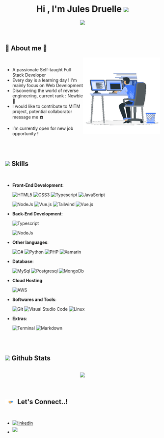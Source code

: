 
<h1 align="center"><b>Hi , I'm Jules Druelle </b><img src="https://media.giphy.com/media/hvRJCLFzcasrR4ia7z/giphy.gif" width="35"></h1>

<p align="center">
  <img src="https://readme-typing-svg.herokuapp.com?font=Fira+Code&duration=4000&pause=800&center=true&vCenter=true&width=435&lines=Welcome+to+my+profile+!%F0%9F%91%8B;Full+Stack+Developer;Computer+Science+Engineer;Newbie+in+Reverse+Engineering;Active+Learner%2FReseacher;Love+to+learn+new+stuffs+!%E2%9D%A4%EF%B8%8F">
</p>


<br>



	
## 🧐 **About me** 🧐

<picture> <img align="right" src="https://raw.githubusercontent.com/Nobsow/Nobsow/main/raw/main/assets/mdImages/Right_Side.gif" width = 250px></picture>

<br>

- A passionate Self-taught Full Stack Developer
- Every day is a learning day ! I'm mainly focus on Web Development
- Discovering the world of reverse engineering, current rank : Newbie 👶
- I would like to contribute to MITM project, potential collaborator message me ☎️
<!--- Personal website [link](https://www.0xabdulkhalid.ml) -->
<!--- I’m currently open for new job opportunity, this is [my resume](https://read.cv/0xabdulkhalid) -->
- I’m currently open for new job opportunity !

<br><br>

## <img src="https://media2.giphy.com/media/QssGEmpkyEOhBCb7e1/giphy.gif?cid=ecf05e47a0n3gi1bfqntqmob8g9aid1oyj2wr3ds3mg700bl&rid=giphy.gif" width="25"><b> Skills</b>
<br>

<p align="center">  
    
- **Front-End Development**:

   ![HTML5](https://img.shields.io/badge/HTML5%20-%23E34F26.svg?style=for-the-badge&logo=html5&logoColor=white)
   ![CSS3](https://img.shields.io/badge/CSS%20-%231572B6.svg?style=for-the-badge&logo=css3&logoColor=white)
   ![Typescript](https://img.shields.io/badge/TypeScript-007ACC?style=for-the-badge&logo=typescript&logoColor=white)
   ![JavaScript](https://img.shields.io/badge/JavaScript%20-%23F7DF1E.svg?style=for-the-badge&logo=javascript&logoColor=black)
	
   ![NodeJs](https://img.shields.io/badge/Node.js-43853D?style=for-the-badge&logo=node.js&logoColor=white)
   ![Vue.js](https://img.shields.io/badge/Vue.js-35495E?style=for-the-badge&logo=vue.js&logoColor=4FC08D)
   ![Tailwind](https://img.shields.io/badge/Tailwind_CSS-38B2AC?style=for-the-badge&logo=tailwind-css&logoColor=white)
   ![Vue.js](https://img.shields.io/badge/Vue.js-35495E?style=for-the-badge&logo=vue.js&logoColor=4FC08D)

    
- **Back-End Development**:
	
   ![Typescript](https://img.shields.io/badge/TypeScript-007ACC?style=for-the-badge&logo=typescript&logoColor=white)
	
   ![NodeJs](https://img.shields.io/badge/Node.js-43853D?style=for-the-badge&logo=node.js&logoColor=white)


- **Other languages**:
    
    ![C#](https://img.shields.io/badge/C%23-239120?style=for-the-badge&logo=c-sharp&logoColor=white)
    ![Python](https://img.shields.io/badge/Python%20-%2314354C.svg?style=for-the-badge&logo=python&logoColor=white)
    ![PHP](https://img.shields.io/badge/PHP-777BB4?style=for-the-badge&logo=php&logoColor=white)
    ![Xamarin](https://img.shields.io/badge/Xamarin-3498DB?style=for-the-badge&logo=xamarin&logoColor=white)
 

- **Database**:
    
    ![MySql](https://img.shields.io/badge/MySQL-00000F?style=for-the-badge&logo=mysql&logoColor=white)
    ![Postgresql](https://img.shields.io/badge/PostgreSQL-316192?style=for-the-badge&logo=postgresql&logoColor=white)
    ![MongoDb](https://img.shields.io/badge/MongoDB-4EA94B?style=for-the-badge&logo=mongodb&logoColor=white)


- **Cloud Hosting**:

    ![AWS](https://img.shields.io/badge/Amazon_AWS-232F3E?style=for-the-badge&logo=amazon-aws&logoColor=white)
    

- **Softwares and Tools**:

    ![Git](https://img.shields.io/badge/git-%23F05033.svg?style=for-the-badge&logo=git&logoColor=white)
    ![Visual Studio Code](https://img.shields.io/badge/Visual%20Studio%20Code-0078d7.svg?style=for-the-badge&logo=visual-studio-code&logoColor=white)
    ![Linux](https://img.shields.io/badge/Linux-FCC624?style=for-the-badge&logo=linux&logoColor=black) 


- **Extras**:

    ![Terminal](https://img.shields.io/badge/Terminal-%23054020?style=for-the-badge&logo=gnu-bash&logoColor=white)
    ![Markdown](https://img.shields.io/badge/markdown-%23000000.svg?style=for-the-badge&logo=markdown&logoColor=white)   


</p>

<br>
<br>


## <img src="https://media.giphy.com/media/iY8CRBdQXODJSCERIr/giphy.gif"  width="35"><b> Github Stats </b>
<br>

<div align="center">

<a href="https://github.com/Nobsow/">
  <img src="https://github-readme-stats.vercel.app/api?username=Nobsow&include_all_commits=true&count_private=true&hide=stars,contribs&show_icons=true&line_height=20&title_color=7A7ADB&icon_color=2234AE&text_color=D3D3D3&bg_color=0,000000,130F40" width="450"/>
</a>
</div>

<br>
<br>

## <b><img src="https://raw.githubusercontent.com/Nobsow/Nobsow/main/raw/main/assets/mdImages/handshake.gif" width="35"> Let's Connect..!</b>
<br>
<div align='left'>

<ul>
<li>
<a href="https://www.linkedin.com/in/jules-drll/" target="_blank">
<img src="https://img.shields.io/badge/linkedin:  Jules%20Druelle-%2300acee.svg?color=405DE6&style=for-the-badge&logo=linkedin&logoColor=white" alt=linkedin style="margin-bottom: 5px;"/>
</a></li>
<li>
<a href="mailto:jules.drlle@gmail.com" target="_blank">
<img src="https://img.shields.io/badge/gmail:  Jules%20Druelle-%23EA4335.svg?style=for-the-badge&logo=gmail&logoColor=white" t=mail style="margin-bottom: 5px;" />
</a></li>
</ul>
</div>
